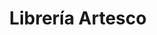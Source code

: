 ---
title: "Librería Artesco"
url: /santa-cruz-de-la-sierra/libreria-artesco/
shop: Schreibwaren
---